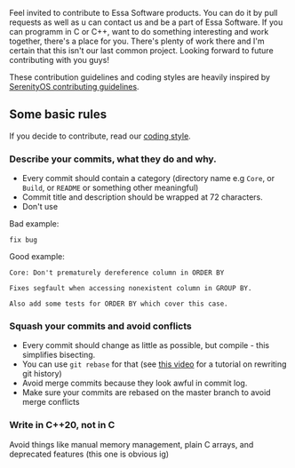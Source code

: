 Feel invited to contribute to Essa Software products. You can do it by pull requests as well as u can contact us and be a part of Essa Software. 
If you can programm in C or C++, want to do something interesting and work together, there's a place for you. There's plenty of work there and
I'm certain that this isn't our last common project. Looking forward to future contributing with you guys!

These contribution guidelines and coding styles are heavily inspired by [SerenityOS contributing guidelines](https://github.com/SerenityOS/serenity/blob/master/CONTRIBUTING.md).

## Some basic rules

If you decide to contribute, read our [coding style](./docs/CodingStyle.md).

### Describe your commits, what they do and why.

* Every commit should contain a category (directory name e.g `Core`, or `Build`, or `README` or something other meaningful)
* Commit title and description should be wrapped at 72 characters.
* Don't use 

Bad example:

```
fix bug
```

Good example:

```
Core: Don't prematurely dereference column in ORDER BY

Fixes segfault when accessing nonexistent column in GROUP BY.

Also add some tests for ORDER BY which cover this case.
```

### Squash your commits and avoid conflicts

- Every commit should change as little as possible, but compile - this simplifies bisecting.
- You can use `git rebase` for that (see [this video](https://youtu.be/ElRzTuYln0M) for a tutorial on rewriting git history)
- Avoid merge commits because they look awful in commit log.
- Make sure your commits are rebased on the master branch to avoid merge conflicts

### Write in C++20, not in C

Avoid things like manual memory management, plain C arrays, and deprecated features (this one is obvious ig)
